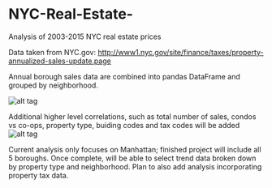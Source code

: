 # NYC-Real-Estate-
Analysis of 2003-2015 NYC real estate prices

Data taken from NYC.gov:
http://www1.nyc.gov/site/finance/taxes/property-annualized-sales-update.page


Annual borough sales data are combined into pandas DataFrame and grouped by neighborhood. 

![alt tag](https://github.com/trevorwitter/NYC-Real-Estate-/blob/master/greenwich_village_graph.tiff)



Additional higher level correlations, such as total number of sales, condos vs co-ops, property type, buiding codes and tax codes will be added 
![alt tag](https://github.com/trevorwitter/NYC-Real-Estate-/blob/master/Annual_Sales_graph.tiff)

Current analysis only focuses on Manhattan; finished project will include all 5 boroughs. Once complete, will be able to select trend data broken down by property type and neighborhood. Plan to also add analysis incorporating property tax data. 
